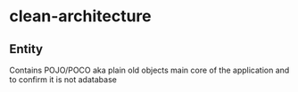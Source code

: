 # clean-architecture
## Entity
Contains POJO/POCO aka plain old objects
main core of the application and to confirm it is not adatabase 